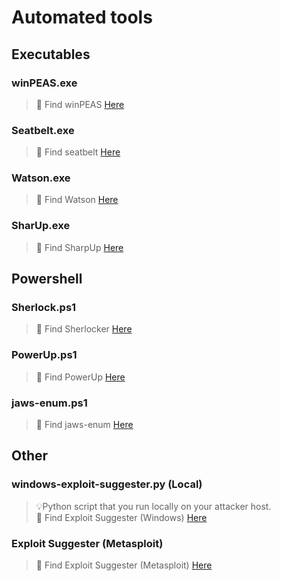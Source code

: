 # Automated tools
## Executables
### winPEAS.exe
>🔗 Find winPEAS [Here](https://github.com/carlospolop/privilege-escalation-awesome-scripts-suite/tree/master/winPEAS)
### Seatbelt.exe
>🔗 Find seatbelt [Here](https://github.com/GhostPack/Seatbelt)
### Watson.exe
>🔗 Find Watson [Here](https://github.com/rasta-mouse/Watson)
### SharUp.exe
>🔗 Find SharpUp [Here](https://github.com/GhostPack/SharpUp)
## Powershell
### Sherlock.ps1
>🔗 Find Sherlocker [Here](https://github.com/rasta-mouse/Sherlock)
### PowerUp.ps1
>🔗 Find PowerUp [Here](https://github.com/PowerShellMafia/PowerSploit/tree/master/Privesc)
### jaws-enum.ps1
>🔗 Find jaws-enum [Here](https://github.com/411Hall/JAWS)
## Other
### windows-exploit-suggester.py (Local)
>💡Python script that you run locally on your attacker host. <br>
>🔗 Find Exploit Suggester (Windows) [Here](https://github.com/AonCyberLabs/Windows-Exploit-Suggester)
### Exploit Suggester (Metasploit)
>🔗 Find Exploit Suggester (Metasploit) [Here](https://blog.rapid7.com/2015/08/11/metasploit-local-exploit-suggester-do-less-get-more/)
